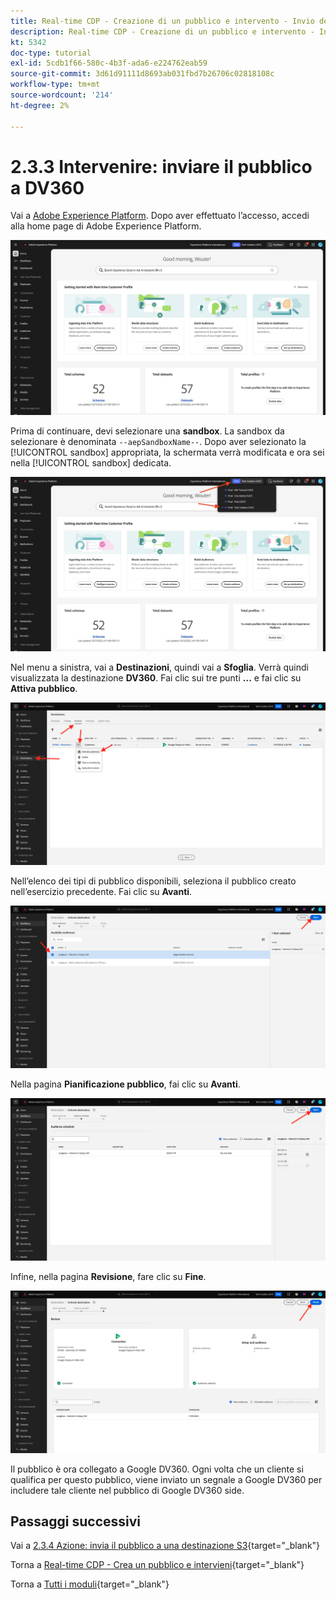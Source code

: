```yaml
---
title: Real-time CDP - Creazione di un pubblico e intervento - Invio del pubblico a DV360
description: Real-time CDP - Creazione di un pubblico e intervento - Invio del pubblico a DV360
kt: 5342
doc-type: tutorial
exl-id: 5cdb1f66-580c-4b3f-ada6-e224762eab59
source-git-commit: 3d61d91111d8693ab031fbd7b26706c02818108c
workflow-type: tm+mt
source-wordcount: '214'
ht-degree: 2%

---
```


# 2.3.3 Intervenire: inviare il pubblico a DV360

Vai a [Adobe Experience Platform](https://experience.adobe.com/platform). Dopo aver effettuato l’accesso, accedi alla home page di Adobe Experience Platform.

![Acquisizione dei dati](./../../../../modules/delivery-activation/datacollection/dc1.2/images/home.png)

Prima di continuare, devi selezionare una **sandbox**. La sandbox da selezionare è denominata ``--aepSandboxName--``. Dopo aver selezionato la [!UICONTROL sandbox] appropriata, la schermata verrà modificata e ora sei nella [!UICONTROL sandbox] dedicata.

![Acquisizione dei dati](./../../../../modules/delivery-activation/datacollection/dc1.2/images/sb1.png)

Nel menu a sinistra, vai a **Destinazioni**, quindi vai a **Sfoglia**. Verrà quindi visualizzata la destinazione **DV360**. Fai clic sui tre punti **...** e fai clic su **Attiva pubblico**.

![RTCDP](./images/rtcdpmenudest.png)

Nell’elenco dei tipi di pubblico disponibili, seleziona il pubblico creato nell’esercizio precedente. Fai clic su **Avanti**.

![RTCDP](./images/rtcdpcreatedest3.png)

Nella pagina **Pianificazione pubblico**, fai clic su **Avanti**.

![RTCDP](./images/rtcdpcreatedest4.png)

Infine, nella pagina **Revisione**, fare clic su **Fine**.

![RTCDP](./images/rtcdpcreatedest5.png)

Il pubblico è ora collegato a Google DV360. Ogni volta che un cliente si qualifica per questo pubblico, viene inviato un segnale a Google DV360 per includere tale cliente nel pubblico di Google DV360 side.

## Passaggi successivi

Vai a [2.3.4 Azione: invia il pubblico a una destinazione S3](./ex4.md){target="_blank"}

Torna a [Real-time CDP - Crea un pubblico e intervieni](./real-time-cdp-build-a-segment-take-action.md){target="_blank"}

Torna a [Tutti i moduli](./../../../../overview.md){target="_blank"}
